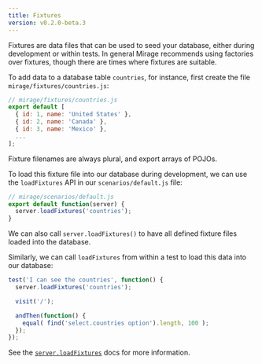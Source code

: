 ```yaml
---
title: Fixtures
version: v0.2.0-beta.3
---
```


Fixtures are data files that can be used to seed your database, either during development or within tests. In general Mirage recommends using factories over fixtures, though there are times where fixtures are suitable.

To add data to a database table `countries`, for instance, first create the file `mirage/fixtures/countries.js`:

```js
// mirage/fixtures/countries.js
export default [
  { id: 1, name: 'United States' },
  { id: 2, name: 'Canada' },
  { id: 3, name: 'Mexico' },
  ...
];
```

Fixture filenames are always plural, and export arrays of POJOs.

To load this fixture file into our database during development, we can use the `loadFixtures` API in our `scenarios/default.js` file:

```js
// mirage/scenarios/default.js
export default function(server) {
  server.loadFixtures('countries');
}
```

We can also call `server.loadFixtures()` to have all defined fixture files loaded into the database.

Similarly, we can call `loadFixtures` from within a test to load this data into our database:

```js
test('I can see the countries', function() {
  server.loadFixtures('countries');

  visit('/');

  andThen(function() {
    equal( find('select.countries option').length, 100 );
  });
});
```

See the [`server.loadFixtures`](../configuration/#loadFixtures) docs for more information.

